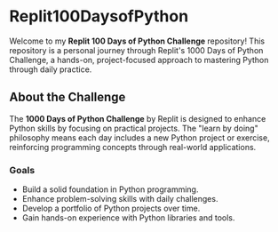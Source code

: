 # Replit100DaysofPython

Welcome to my **Replit 100 Days of Python Challenge** repository! This repository is a personal journey through Replit's 1000 Days of Python Challenge, a hands-on, project-focused approach to mastering Python through daily practice.

## About the Challenge

The **1000 Days of Python Challenge** by Replit is designed to enhance Python skills by focusing on practical projects. The "learn by doing" philosophy means each day includes a new Python project or exercise, reinforcing programming concepts through real-world applications.

### Goals

- Build a solid foundation in Python programming.
- Enhance problem-solving skills with daily challenges.
- Develop a portfolio of Python projects over time.
- Gain hands-on experience with Python libraries and tools.